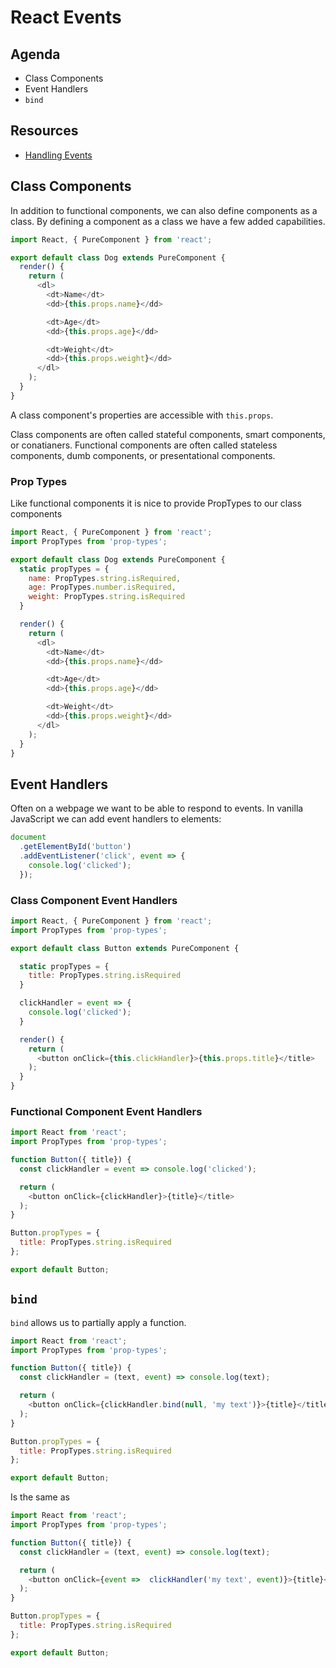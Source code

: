 # React Events

## Agenda

* Class Components
* Event Handlers
* `bind`

## Resources

* [Handling Events](https://reactjs.org/docs/handling-events.html)

## Class Components

In addition to functional components, we can also define
components as a class. By defining a component as a class
we have a few added capabilities.

```js
import React, { PureComponent } from 'react';

export default class Dog extends PureComponent {
  render() {
    return (
      <dl>
        <dt>Name</dt>
        <dd>{this.props.name}</dd>

        <dt>Age</dt>
        <dd>{this.props.age}</dd>

        <dt>Weight</dt>
        <dd>{this.props.weight}</dd>
      </dl>
    );
  }
}
```

A class component's properties are accessible with `this.props`.

Class components are often called stateful components, smart components,
or conatianers. Functional components are often called stateless components,
dumb components, or presentational components.

### Prop Types

Like functional components it is nice to provide PropTypes to our class
components

```js
import React, { PureComponent } from 'react';
import PropTypes from 'prop-types';

export default class Dog extends PureComponent {
  static propTypes = {
    name: PropTypes.string.isRequired,
    age: PropTypes.number.isRequired,
    weight: PropTypes.string.isRequired
  }

  render() {
    return (
      <dl>
        <dt>Name</dt>
        <dd>{this.props.name}</dd>

        <dt>Age</dt>
        <dd>{this.props.age}</dd>

        <dt>Weight</dt>
        <dd>{this.props.weight}</dd>
      </dl>
    );
  }
}
```

## Event Handlers

Often on a webpage we want to be able to respond to events. In vanilla
JavaScript we can add event handlers to elements:

```js
document
  .getElementById('button')
  .addEventListener('click', event => {
    console.log('clicked');
  });
```

### Class Component Event Handlers

```js
import React, { PureComponent } from 'react';
import PropTypes from 'prop-types';

export default class Button extends PureComponent {

  static propTypes = {
    title: PropTypes.string.isRequired
  }

  clickHandler = event => {
    console.log('clicked');
  }

  render() {
    return (
      <button onClick={this.clickHandler}>{this.props.title}</title>
    );
  }
}
```

### Functional Component Event Handlers

```js
import React from 'react';
import PropTypes from 'prop-types';

function Button({ title}) {
  const clickHandler = event => console.log('clicked');

  return (
    <button onClick={clickHandler}>{title}</title>
  );
}

Button.propTypes = {
  title: PropTypes.string.isRequired
};

export default Button;
```

## `bind`

`bind` allows us to partially apply a function.

```js
import React from 'react';
import PropTypes from 'prop-types';

function Button({ title}) {
  const clickHandler = (text, event) => console.log(text);

  return (
    <button onClick={clickHandler.bind(null, 'my text')}>{title}</title>
  );
}

Button.propTypes = {
  title: PropTypes.string.isRequired
};

export default Button;
```

Is the same as

```js
import React from 'react';
import PropTypes from 'prop-types';

function Button({ title}) {
  const clickHandler = (text, event) => console.log(text);

  return (
    <button onClick={event =>  clickHandler('my text', event)}>{title}</title>
  );
}

Button.propTypes = {
  title: PropTypes.string.isRequired
};

export default Button;
```
